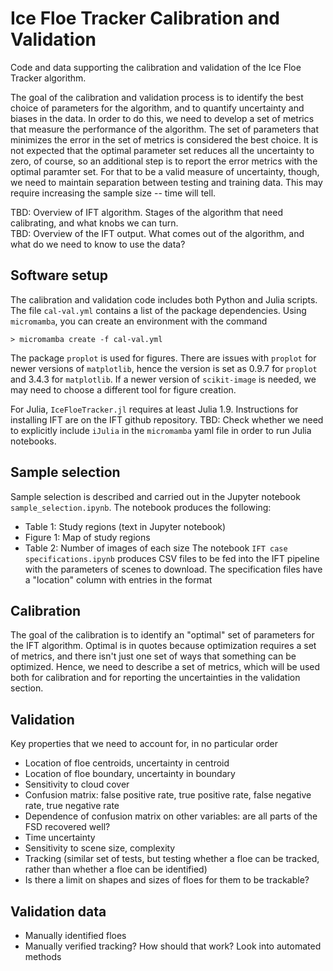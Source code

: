 # Ice Floe Tracker Calibration and Validation
Code and data supporting the calibration and validation of the Ice Floe Tracker algorithm. 

The goal of the calibration and validation process is to identify the best choice of parameters for the algorithm, and to quantify uncertainty and biases in the data. In order to do this, we need to develop a set of metrics that measure the performance of the algorithm. The set of parameters that minimizes the error in the set of metrics is considered the best choice. It is not expected that the optimal parameter set reduces all the uncertainty to zero, of course, so an additional step is to report the error metrics with the optimal paramter set. For that to be a valid measure of uncertainty, though, we need to maintain separation between testing and training data. This may require increasing the sample size -- time will tell.

TBD: Overview of IFT algorithm. Stages of the algorithm that need calibrating, and what knobs we can turn.  
TBD: Overview of the IFT output. What comes out of the algorithm, and what do we need to know to use the data?


## Software setup
The calibration and validation code includes both Python and Julia scripts. The file `cal-val.yml` contains a list of the package dependencies. Using `micromamba`, you can create an environment with the command 

```> micromamba create -f cal-val.yml```

The package `proplot` is used for figures. There are issues with `proplot` for newer versions of `matplotlib`, hence the version is set as 0.9.7 for `proplot` and 3.4.3 for `matplotlib`. If a newer version of `scikit-image` is needed, we may need to choose a different tool for figure creation.

For Julia, `IceFloeTracker.jl` requires at least Julia 1.9. Instructions for installing IFT are on the IFT github repository. TBD: Check whether we need to explicitly include `iJulia` in the `micromamba` yaml file in order to run Julia notebooks.

## Sample selection
Sample selection is described and carried out in the Jupyter notebook `sample_selection.ipynb`. The notebook produces the following:
* Table 1: Study regions (text in Jupyter notebook)
* Figure 1: Map of study regions
* Table 2: Number of images of each size
The notebook `IFT case specifications.ipynb` produces CSV files to be fed into the IFT pipeline with the parameters of scenes to download. The specification files have a "location" column with entries in the format 


## Calibration
The goal of the calibration is to identify an "optimal" set of parameters for the IFT algorithm. Optimal is in quotes because optimization requires a set of metrics, and there isn't just one set of ways that something can be optimized. Hence, we need to describe a set of metrics, which will be used both for calibration and for reporting the uncertainties in the validation section.

## Validation
Key properties that we need to account for, in no particular order
- Location of floe centroids, uncertainty in centroid
- Location of floe boundary, uncertainty in boundary
- Sensitivity to cloud cover
- Confusion matrix: false positive rate, true positive rate, false negative rate, true negative rate
- Dependence of confusion matrix on other variables: are all parts of the FSD recovered well?
- Time uncertainty
- Sensitivity to scene size, complexity
- Tracking (similar set of tests, but testing whether a floe can be tracked, rather than whether a floe can be identified)
- Is there a limit on shapes and sizes of floes for them to be trackable?



## Validation data
- Manually identified floes
- Manually verified tracking? How should that work? Look into automated methods 



